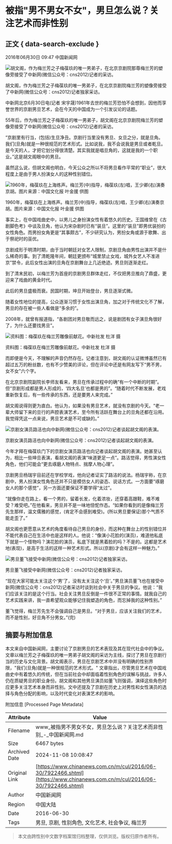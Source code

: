 # 被指"男不男女不女"，男旦怎么说？关注艺术而非性别

## 正文 { data-search-exclude }


2016年06月30日 09:47 中国新闻网

![胡文阁，作为梅兰芳之子梅葆玖的唯一男弟子，在北京京剧院那尊梅兰芳的塑像旁接受了中新网(微信公众号：cns2012)记者的采访。](http://www.chinanews.com/2016/0629/2016629205219.jpg)

胡文阁，作为梅兰芳之子梅葆玖的唯一男弟子，在北京京剧院梅兰芳的塑像旁接受了中新网(微信公众号：cns2012)记者独家采访。

中新网北京6月30日电(记者 宋宇晟)1961年去世的梅兰芳恐怕不会想到，因他而享誉世界的京剧男旦艺术，会在今天的中国成为一个引发议论的话题。

55年后，作为梅兰芳之子梅葆玖的唯一男弟子，胡文阁在北京京剧院梅兰芳的塑像旁接受了中新网(微信公众号：cns2012)记者的采访。

“京剧里有行当，(包括)生旦净丑。京剧行当里没有男旦、女旦之分，就是旦角。我们(旦角)就是一种很规范的艺术形式。比如说我，我不会说我是男旦或者乾旦。是今天的人，才把它划分得很清楚。其实我就是唱旦角的，这就是我的一个职业。”这是胡文阁眼中的男旦。

虽然这么说，但胡文阁也明白，今天公众之所以不将男旦看作平常的“职业”，很大程度上是由于男人扮演女人的这种性别错位。

![1960年，梅葆玖在上海练声。梅兰芳(中)指导，梅葆玖(左)唱，王少卿(右)演奏京胡。图片来源：中国文化报 叶金援 供图](http://www.chinanews.com/2016/0630/201663002126.jpg)

1960年，梅葆玖在上海练声。梅兰芳(中)指导，梅葆玖(左)唱，王少卿(右)演奏京胡。图片来源：中国文化报 叶金援 供图

事实上，在中国戏曲史中，以男儿之身扮演女性有着悠久的历史。王国维曾在《古剧脚色考》中谈及旦角，他认为宋杂剧时已有“装旦”。这里的“装旦”即男优装扮的女性角色。而男扮女角更是“其事颇古”，不少研究认为，男扮女角或源于歌舞、出于祭祀时的巫优。

京剧成形于明清时期，由于当时朝廷对女艺人限制，京剧旦角由男性出演并不是什么稀奇的事。到了清乾隆年间，朝廷更颁布“城里禁止女戏，城外女艺人不准进京”禁令，此后女性出演的旦角在京剧舞台上几近绝迹。男旦则逐渐走红。

到了清末民初，以梅兰芳为首座的京剧男旦群体走红，不仅把男旦推向了鼎盛，更迎来了戏曲的黄金时代。

此后的男旦盛极而衰。民国时期，坤旦开始登台，男旦逐渐式微。

随着女性地位的提高，公众逐渐习惯于女性出演旦角，加之对于传统文化不了解，男旦的存在被一些人看做是“多余的”。

2008年，就曾有报道指，“各剧团对男旦敬而远之，说是剧团有女子演旦角很好了，为什么还要找男旦”。

![资料图：梅葆玖在梅兰芳雕像前献花。中新社发 杜洋 摄 ](http://www.chinanews.com/2016/0630/201663001848.jpg)

资料图：梅葆玖在梅兰芳雕像前献花。中新社发 杜洋 摄   

而即便是今天，不理解的声音仍然存在。记者注意到，胡文阁的认证微博虽然已有超过五万的粉丝数，也有不少赞美的评论，但在评论中还是有网友写下“男不男，女不女”六个字。

在北京京剧院副院长李师友看来，男旦在传承过程中的确“有一个中断的时期”。但“京剧形成都是男人形成的，‘四大名旦’也都是男的”。“随着时代不断发展，老戏重新恢复后，有一些传承的东西，还是要男人来完成。”

胡文阁说得则更为直白。他认为，如果没有男旦艺术，就没有京剧的今天。“老一辈大师留下来的旦行的声腔表演艺术，至今所有活跃在舞台上的旦角还都在沿用。我觉得凭这一点来说，男旦艺术是不可或缺的。”

![京剧女演员路洁也向中新网(微信公众号：cns2012)记者谈起胡文阁的表演。](http://www.chinanews.com/2016/0629/201662920554.jpg)

京剧女演员路洁也向中新网(微信公众号：cns2012)记者谈起胡文阁的表演。

今年才拜在梅葆玖门下的京剧女演员路洁也向记者谈起胡文阁的表演。她甚至认为，相比一些坤旦表演，看胡文阁的表演“味道更足一点”。路洁觉得，男性演女性角色，他们可能会“更去琢磨人物特点、揣摩人物心理”。

京剧男旦杨瑞宇目前还在学校学戏，他向记者证实了路洁的说法。杨瑞宇称，在京剧中，男人扮演女性角色还并不只是模仿女人的姿态、说话方式。一方面要“琢磨女人的那个感觉”，另一方面还要保证不要学得“太过”。

“就像你走在路上，看一个男的，留着长发，化着浓妆，还穿着高跟鞋，难不难受？难受吧。”在他看来，男旦并不是一味地忸怩作态。“如果你看到的是像梅兰芳先生那样，温文儒雅的感觉，(肯定不会感到难受)。(所以男旦要保证)那个气质不能走歪了。”

胡文阁也更愿意从艺术的角度看待自己男旦的身份，而这种在舞台上的性别错位并不能代表自己在生活中也是这样的人。他说：“像演小花脸的(演员)，难道他私底下就是一个怪物吗？演花脸的演员，私底下就是黑着脸的吗？不是的。这都是艺术地(表现)，是高于生活的这样一种艺术形式。所以(京剧)才会有这样一种魅力。”

![男旦董飞接受中新网(微信公众号：cns2012)记者独家采访。](http://www.chinanews.com/2016/0629/2016629205353.jpg)

男旦董飞接受中新网(微信公众号：cns2012)记者独家采访。

“现在大家可能太关注这个‘男’了，没有太关注这个‘旦’。”男旦演员董飞也在接受中新网(微信公众号：cns2012)记者采访时谈到社会中关于男旦的争议。他说：“我们应该关注的是这个行当。社会关注男旦反倒是一件很不正常的事情。就我自己的艺术实践来讲，我一直希望观众能够记住我塑造的角色，而忘掉我的这种性别。”

董飞觉得，梅兰芳先生不会强调自己是男旦。“对于男旦，应该关注我们的艺术，而不是性别，好旦角不分男女。”(完)

## 摘要与附加信息

<!-- tcd_abstract -->
本文来自中国新闻网，主要讨论了京剧男旦的艺术表现及其在现代社会中的争议。文章以梅兰芳之子梅葆玖的唯一男弟子胡文阁的采访为主线，探讨了男旦在京剧行当的历史与文化背景。胡文阁表示，男旦在京剧艺术中并没有明确的性别界限，"我们(旦角)就是一种很规范的艺术形式。" 文章指出，尽管男旦艺术在中国戏曲史中有着悠久的传统，但在当前社会中却面临着性别角色的误解与挑战，许多人仍在质疑男旦的职业身份。胡文阁和其他男旦演员如董飞则强调，演绎这些角色时应更多关注艺术本身而非性别。文中还提及了京剧在历史上对男性和女性演员的选择与角色分配的影响，以及时代变化对表演艺术的影响。
<!-- tcd_abstract_end -->

附加信息 [Processed Page Metadata]

| Attribute       | Value                                  |
|-----------------|----------------------------------------|
| Filename        | www_被指男不男女不女，男旦怎么说？关注艺术而非性别_-_中国新闻网.md                             |
| Size            | 6467 bytes                           |
| Archived Date   | 2024-11-08 10:08:47                             |
| Original Link   | [https://www.chinanews.com.cn/m/cul/2016/06-30/7922466.shtml](https://www.chinanews.com.cn/m/cul/2016/06-30/7922466.shtml)                       |
| Author          | 中国新闻网                               |
| Region          | 中国大陆                               |
| Date            | 2016-06-30                                 |
| Tags            | 男旦, 京剧, 性别角色, 文化艺术, 社会争议, 梅兰芳                                 |
>
> 本文由跨性别中文数字档案馆归档整理，仅供浏览。版权归原作者所有。
>